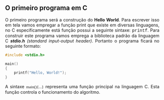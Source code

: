 ## O primeiro programa em C

<p align="justify">O primeiro programa será a construção do <b>Hello World</b>. Para escrever isso em tela vamos empregar a função print que existe em diversas linguagens, no C especificamente está função possui a seguinte sintaxe: <font face="Courier New">printf</font>. Para construir este programa vamos emprega a biblioteca padrão da linguagem C <b><i>stdio.h</i></b> <i>(standard input-output header)</i>. Portanto o programa ficará no seguinte formato:</p>

```C
#include <stdio.h>

main()
{
    printf("Hello, World!");
}
```
<p align="justify">A sintaxe <font size="2" face="Verdana">main(){...}</font> representa uma função principal na linguagem C. Esta função controla o funcionamento do algoritmo.</p>
